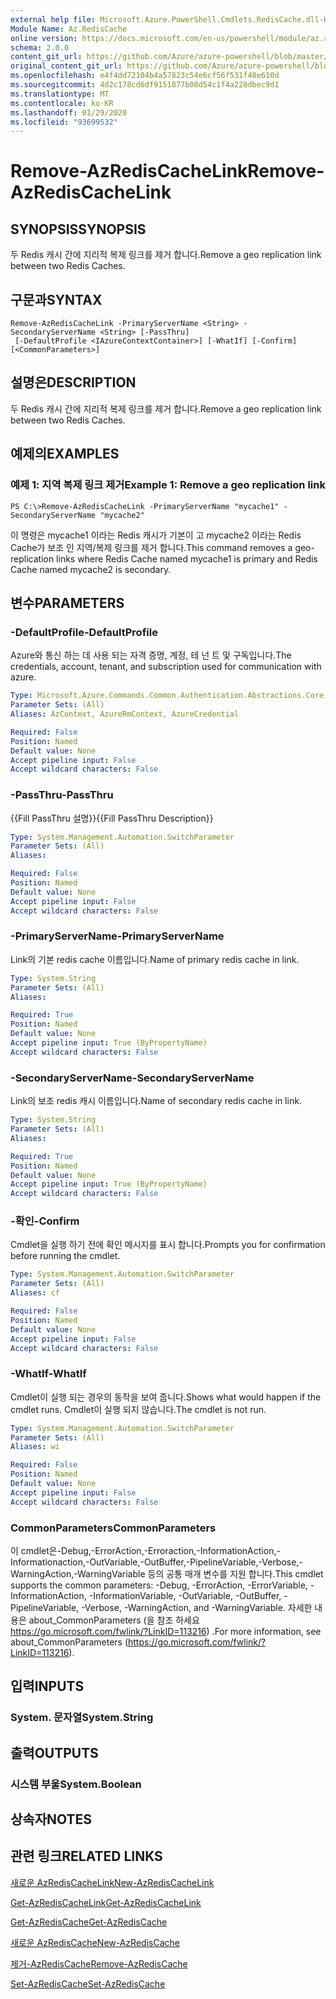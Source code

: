 ```yaml
---
external help file: Microsoft.Azure.PowerShell.Cmdlets.RedisCache.dll-Help.xml
Module Name: Az.RedisCache
online version: https://docs.microsoft.com/en-us/powershell/module/az.rediscache/remove-azrediscachelink
schema: 2.0.0
content_git_url: https://github.com/Azure/azure-powershell/blob/master/src/RedisCache/RedisCache/help/Remove-AzRedisCacheLink.md
original_content_git_url: https://github.com/Azure/azure-powershell/blob/master/src/RedisCache/RedisCache/help/Remove-AzRedisCacheLink.md
ms.openlocfilehash: e4f4dd72104b4a57823c54e6cf56f531f48e610d
ms.sourcegitcommit: 4d2c178cd6df9151877b08d54c1f4a228dbec9d1
ms.translationtype: MT
ms.contentlocale: ko-KR
ms.lasthandoff: 01/29/2020
ms.locfileid: "93699532"
---
```

# <span data-ttu-id="3a138-101">Remove-AzRedisCacheLink</span><span class="sxs-lookup"><span data-stu-id="3a138-101">Remove-AzRedisCacheLink</span></span>

## <span data-ttu-id="3a138-102">SYNOPSIS</span><span class="sxs-lookup"><span data-stu-id="3a138-102">SYNOPSIS</span></span>
<span data-ttu-id="3a138-103">두 Redis 캐시 간에 지리적 복제 링크를 제거 합니다.</span><span class="sxs-lookup"><span data-stu-id="3a138-103">Remove a geo replication link between two Redis Caches.</span></span>

## <span data-ttu-id="3a138-104">구문과</span><span class="sxs-lookup"><span data-stu-id="3a138-104">SYNTAX</span></span>

```
Remove-AzRedisCacheLink -PrimaryServerName <String> -SecondaryServerName <String> [-PassThru]
 [-DefaultProfile <IAzureContextContainer>] [-WhatIf] [-Confirm] [<CommonParameters>]
```

## <span data-ttu-id="3a138-105">설명은</span><span class="sxs-lookup"><span data-stu-id="3a138-105">DESCRIPTION</span></span>
<span data-ttu-id="3a138-106">두 Redis 캐시 간에 지리적 복제 링크를 제거 합니다.</span><span class="sxs-lookup"><span data-stu-id="3a138-106">Remove a geo replication link between two Redis Caches.</span></span>

## <span data-ttu-id="3a138-107">예제의</span><span class="sxs-lookup"><span data-stu-id="3a138-107">EXAMPLES</span></span>

### <span data-ttu-id="3a138-108">예제 1: 지역 복제 링크 제거</span><span class="sxs-lookup"><span data-stu-id="3a138-108">Example 1: Remove a geo replication link</span></span>
```
PS C:\>Remove-AzRedisCacheLink -PrimaryServerName "mycache1" -SecondaryServerName "mycache2"
```

<span data-ttu-id="3a138-109">이 명령은 mycache1 이라는 Redis 캐시가 기본이 고 mycache2 이라는 Redis Cache가 보조 인 지역/복제 링크를 제거 합니다.</span><span class="sxs-lookup"><span data-stu-id="3a138-109">This command removes a geo-replication links where Redis Cache named mycache1 is primary and Redis Cache named mycache2 is secondary.</span></span>

## <span data-ttu-id="3a138-110">변수</span><span class="sxs-lookup"><span data-stu-id="3a138-110">PARAMETERS</span></span>

### <span data-ttu-id="3a138-111">-DefaultProfile</span><span class="sxs-lookup"><span data-stu-id="3a138-111">-DefaultProfile</span></span>
<span data-ttu-id="3a138-112">Azure와 통신 하는 데 사용 되는 자격 증명, 계정, 테 넌 트 및 구독입니다.</span><span class="sxs-lookup"><span data-stu-id="3a138-112">The credentials, account, tenant, and subscription used for communication with azure.</span></span>

```yaml
Type: Microsoft.Azure.Commands.Common.Authentication.Abstractions.Core.IAzureContextContainer
Parameter Sets: (All)
Aliases: AzContext, AzureRmContext, AzureCredential

Required: False
Position: Named
Default value: None
Accept pipeline input: False
Accept wildcard characters: False
```

### <span data-ttu-id="3a138-113">-PassThru</span><span class="sxs-lookup"><span data-stu-id="3a138-113">-PassThru</span></span>
<span data-ttu-id="3a138-114">{{Fill PassThru 설명}}</span><span class="sxs-lookup"><span data-stu-id="3a138-114">{{Fill PassThru Description}}</span></span>

```yaml
Type: System.Management.Automation.SwitchParameter
Parameter Sets: (All)
Aliases:

Required: False
Position: Named
Default value: None
Accept pipeline input: False
Accept wildcard characters: False
```

### <span data-ttu-id="3a138-115">-PrimaryServerName</span><span class="sxs-lookup"><span data-stu-id="3a138-115">-PrimaryServerName</span></span>
<span data-ttu-id="3a138-116">Link의 기본 redis cache 이름입니다.</span><span class="sxs-lookup"><span data-stu-id="3a138-116">Name of primary redis cache in link.</span></span>

```yaml
Type: System.String
Parameter Sets: (All)
Aliases:

Required: True
Position: Named
Default value: None
Accept pipeline input: True (ByPropertyName)
Accept wildcard characters: False
```

### <span data-ttu-id="3a138-117">-SecondaryServerName</span><span class="sxs-lookup"><span data-stu-id="3a138-117">-SecondaryServerName</span></span>
<span data-ttu-id="3a138-118">Link의 보조 redis 캐시 이름입니다.</span><span class="sxs-lookup"><span data-stu-id="3a138-118">Name of secondary redis cache in link.</span></span>

```yaml
Type: System.String
Parameter Sets: (All)
Aliases:

Required: True
Position: Named
Default value: None
Accept pipeline input: True (ByPropertyName)
Accept wildcard characters: False
```

### <span data-ttu-id="3a138-119">-확인</span><span class="sxs-lookup"><span data-stu-id="3a138-119">-Confirm</span></span>
<span data-ttu-id="3a138-120">Cmdlet을 실행 하기 전에 확인 메시지를 표시 합니다.</span><span class="sxs-lookup"><span data-stu-id="3a138-120">Prompts you for confirmation before running the cmdlet.</span></span>

```yaml
Type: System.Management.Automation.SwitchParameter
Parameter Sets: (All)
Aliases: cf

Required: False
Position: Named
Default value: None
Accept pipeline input: False
Accept wildcard characters: False
```

### <span data-ttu-id="3a138-121">-WhatIf</span><span class="sxs-lookup"><span data-stu-id="3a138-121">-WhatIf</span></span>
<span data-ttu-id="3a138-122">Cmdlet이 실행 되는 경우의 동작을 보여 줍니다.</span><span class="sxs-lookup"><span data-stu-id="3a138-122">Shows what would happen if the cmdlet runs.</span></span>
<span data-ttu-id="3a138-123">Cmdlet이 실행 되지 않습니다.</span><span class="sxs-lookup"><span data-stu-id="3a138-123">The cmdlet is not run.</span></span>

```yaml
Type: System.Management.Automation.SwitchParameter
Parameter Sets: (All)
Aliases: wi

Required: False
Position: Named
Default value: None
Accept pipeline input: False
Accept wildcard characters: False
```

### <span data-ttu-id="3a138-124">CommonParameters</span><span class="sxs-lookup"><span data-stu-id="3a138-124">CommonParameters</span></span>
<span data-ttu-id="3a138-125">이 cmdlet은-Debug,-ErrorAction,-Erroraction,-InformationAction,-Informationaction,-OutVariable,-OutBuffer,-PipelineVariable,-Verbose,-WarningAction,-WarningVariable 등의 공통 매개 변수를 지원 합니다.</span><span class="sxs-lookup"><span data-stu-id="3a138-125">This cmdlet supports the common parameters: -Debug, -ErrorAction, -ErrorVariable, -InformationAction, -InformationVariable, -OutVariable, -OutBuffer, -PipelineVariable, -Verbose, -WarningAction, and -WarningVariable.</span></span> <span data-ttu-id="3a138-126">자세한 내용은 about_CommonParameters (을 참조 하세요 https://go.microsoft.com/fwlink/?LinkID=113216) .</span><span class="sxs-lookup"><span data-stu-id="3a138-126">For more information, see about_CommonParameters (https://go.microsoft.com/fwlink/?LinkID=113216).</span></span>

## <span data-ttu-id="3a138-127">입력</span><span class="sxs-lookup"><span data-stu-id="3a138-127">INPUTS</span></span>

### <span data-ttu-id="3a138-128">System. 문자열</span><span class="sxs-lookup"><span data-stu-id="3a138-128">System.String</span></span>

## <span data-ttu-id="3a138-129">출력</span><span class="sxs-lookup"><span data-stu-id="3a138-129">OUTPUTS</span></span>

### <span data-ttu-id="3a138-130">시스템 부울</span><span class="sxs-lookup"><span data-stu-id="3a138-130">System.Boolean</span></span>

## <span data-ttu-id="3a138-131">상속자</span><span class="sxs-lookup"><span data-stu-id="3a138-131">NOTES</span></span>

## <span data-ttu-id="3a138-132">관련 링크</span><span class="sxs-lookup"><span data-stu-id="3a138-132">RELATED LINKS</span></span>

[<span data-ttu-id="3a138-133">새로운 AzRedisCacheLink</span><span class="sxs-lookup"><span data-stu-id="3a138-133">New-AzRedisCacheLink</span></span>](./New-AzRedisCacheLink.md)

[<span data-ttu-id="3a138-134">Get-AzRedisCacheLink</span><span class="sxs-lookup"><span data-stu-id="3a138-134">Get-AzRedisCacheLink</span></span>](./Get-AzRedisCacheLink.md)

[<span data-ttu-id="3a138-135">Get-AzRedisCache</span><span class="sxs-lookup"><span data-stu-id="3a138-135">Get-AzRedisCache</span></span>](./Get-AzRedisCache.md)

[<span data-ttu-id="3a138-136">새로운 AzRedisCache</span><span class="sxs-lookup"><span data-stu-id="3a138-136">New-AzRedisCache</span></span>](./New-AzRedisCache.md)

[<span data-ttu-id="3a138-137">제거-AzRedisCache</span><span class="sxs-lookup"><span data-stu-id="3a138-137">Remove-AzRedisCache</span></span>](./Remove-AzRedisCache.md)

[<span data-ttu-id="3a138-138">Set-AzRedisCache</span><span class="sxs-lookup"><span data-stu-id="3a138-138">Set-AzRedisCache</span></span>](./Set-AzRedisCache.md)